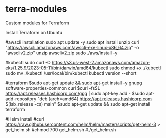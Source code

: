 # terra-modules
Custom modules for Terraform

 Install Terraform on Ubuntu
 
 #awscli installation
 sudo apt update -y
 sudo apt install unzip
 curl "https://awscli.amazonaws.com/awscli-exe-linux-x86_64.zip" -o "awscliv2.zip"
 unzip awscliv2.zip
 sudo ./aws/install -y
 
 #kubectl
 sudo curl -O https://s3.us-west-2.amazonaws.com/amazon-eks/1.25.9/2023-05-11/bin/darwin/amd64/kubectl
 sudo chmod +x ./kubectl
 sudo mv ./kubectl /usr/local/bin/kubectl
 kubectl version --short
 
 #terraform
 $sudo apt-get update && sudo apt-get install -y gnupg software-properties-common curl
 $curl -fsSL https://apt.releases.hashicorp.com/gpg | sudo apt-key add -
 $sudo apt-add-repository "deb [arch=amd64] https://apt.releases.hashicorp.com $(lsb_release -cs) main"
 $sudo apt-get update && sudo apt-get install terraform

 #Helm Install
 #curl https://raw.githubusercontent.com/helm/helm/master/scripts/get-helm-3 > get_helm.sh
 #chmod 700 get_helm.sh
 #./get_helm.sh

